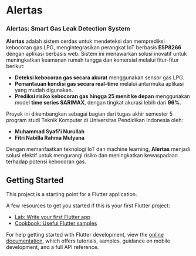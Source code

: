 # Alertas

### Alertas: Smart Gas Leak Detection System  

**Alertas** adalah sistem cerdas untuk mendeteksi dan memprediksi kebocoran gas LPG, mengintegrasikan perangkat IoT berbasis **ESP8266** dengan aplikasi berbasis web. Sistem ini menawarkan solusi inovatif untuk meningkatkan keamanan rumah tangga dan komersial melalui fitur-fitur berikut:  
- **Deteksi kebocoran gas secara akurat** menggunakan sensor gas LPG.  
- **Pemantauan kondisi gas secara real-time** melalui antarmuka aplikasi yang mudah digunakan.  
- **Prediksi risiko kebocoran gas hingga 25 menit ke depan** menggunakan model **time series SARIMAX**, dengan tingkat akurasi lebih dari **96%**.  

Proyek ini dikembangkan sebagai bagian dari tugas akhir semester 5 program studi Teknik Komputer di Universitas Pendidikan Indonesia oleh:  
- **Muhammad Syafi'i Nurullah**  
- **Fitri Nabilla Rahma Mulyana**  

Dengan memanfaatkan teknologi IoT dan machine learning, **Alertas** menjadi solusi efektif untuk mengurangi risiko dan meningkatkan kewaspadaan terhadap potensi kebocoran gas.

## Getting Started

This project is a starting point for a Flutter application.

A few resources to get you started if this is your first Flutter project:

- [Lab: Write your first Flutter app](https://docs.flutter.dev/get-started/codelab)
- [Cookbook: Useful Flutter samples](https://docs.flutter.dev/cookbook)

For help getting started with Flutter development, view the
[online documentation](https://docs.flutter.dev/), which offers tutorials,
samples, guidance on mobile development, and a full API reference.
